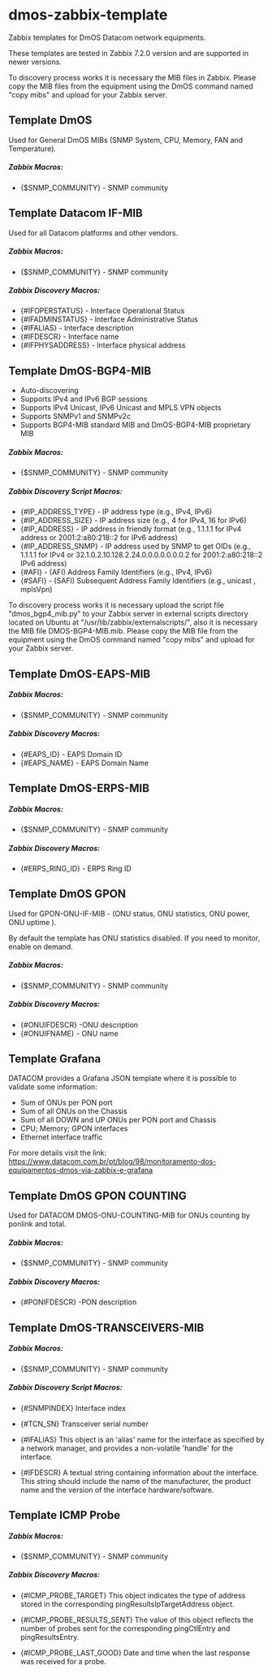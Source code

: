 # dmos-zabbix-template

Zabbix templates for DmOS Datacom network equipments.

These templates are tested in Zabbix 7.2.0 version and are supported in newer versions.

To discovery process works it is necessary the MIB files in Zabbix. Please copy the MIB files
from the equipment using the DmOS command named "copy mibs" and upload for your Zabbix server.

## Template DmOS

Used for General DmOS MIBs (SNMP System, CPU, Memory, FAN and Temperature).

##### Zabbix Macros:

- {$SNMP_COMMUNITY} - SNMP community

## Template Datacom IF-MIB

Used for all Datacom platforms and other vendors.

##### Zabbix Macros:

- {$SNMP_COMMUNITY} - SNMP community

##### Zabbix Discovery Macros:

- {#IFOPERSTATUS} - Interface Operational Status
- {#IFADMINSTATUS} - Interface Administrative Status
- {#IFALIAS} - Interface description
- {#IFDESCR} - Interface name
- {#IFPHYSADDRESS} - Interface physical address

## Template DmOS-BGP4-MIB

- Auto-discovering
- Supports IPv4 and IPv6 BGP sessions
- Supports IPv4 Unicast, IPv6 Unicast and MPLS VPN objects
- Supports SNMPv1 and SNMPv2c
- Supports BGP4-MIB standard MIB and DmOS-BGP4-MIB proprietary MIB

##### Zabbix Macros:

- {$SNMP_COMMUNITY} - SNMP community

##### Zabbix Discovery Script Macros:

- {#IP_ADDRESS_TYPE} - IP address type (e.g., IPv4, IPv6)
- {#IP_ADDRESS_SIZE} - IP address size (e.g., 4 for IPv4, 16 for IPv6)
- {#IP_ADDRESS} - IP address in friendly format (e.g., 1.1.1.1 for IPv4 address or 2001:2:a80:218::2
  for IPv6 address)
- {#IP_ADDRESS_SNMP} - IP address used by SNMP to get OIDs
(e.g., 1.1.1.1 for IPv4 or 32.1.0.2.10.128.2.24.0.0.0.0.0.0.0.2 for 2001:2:a80:218::2 IPv6 address)
- {#AFI} - (AFI) Address Family Identifiers (e.g., IPv4, IPv6)
- {#SAFI} - (SAFI) Subsequent Address Family Identifiers (e.g., unicast , mplsVpn)

To discovery process works it is necessary upload the script file "dmos_bgp4_mib.py" to your Zabbix
server in external scripts directory located on Ubuntu at "/usr/lib/zabbix/externalscripts/", also
it is necessary the MIB file DMOS-BGP4-MIB.mib. Please copy the MIB file from the equipment using
the DmOS command named "copy mibs" and upload for your Zabbix server.

## Template DmOS-EAPS-MIB

##### Zabbix Macros:

- {$SNMP_COMMUNITY} - SNMP community

##### Zabbix Discovery Macros:

- {#EAPS_ID} - EAPS Domain ID
- {#EAPS_NAME} - EAPS Domain Name

## Template DmOS-ERPS-MIB

##### Zabbix Macros:

- {$SNMP_COMMUNITY} - SNMP community

##### Zabbix Discovery Macros:

- {#ERPS_RING_ID} - ERPS Ring ID

## Template DmOS GPON

Used for GPON-ONU-IF-MIB - (ONU status, ONU statistics, ONU power, ONU uptime ).

By default the template has ONU statistics disabled. If you need to monitor, enable on demand.

##### Zabbix Macros:

- {$SNMP_COMMUNITY} - SNMP community

##### Zabbix Discovery Macros:

- {#ONUIFDESCR} -ONU description
- {#ONUIFNAME} - ONU name

## Template Grafana

DATACOM provides a Grafana JSON template where it is possible to validate some information:
 - Sum of ONUs per PON port
 - Sum of all ONUs on the Chassis
 - Sum of all DOWN and UP ONUs per PON port and Chassis
 - CPU; Memory; GPON interfaces
 - Ethernet interface traffic

 For more details visit the link:
 https://www.datacom.com.br/pt/blog/98/monitoramento-dos-equipamentos-dmos-via-zabbix-e-grafana

## Template DmOS GPON COUNTING

Used for DATACOM DMOS-ONU-COUNTING-MIB for ONUs counting by ponlink and total.

##### Zabbix Macros:

- {$SNMP_COMMUNITY} - SNMP community

##### Zabbix Discovery Macros:

- {#PONIFDESCR} -PON description

## Template DmOS-TRANSCEIVERS-MIB

##### Zabbix Macros:

- {$SNMP_COMMUNITY} - SNMP community

##### Zabbix Discovery Script Macros:

- {#SNMPINDEX} Interface index

- {#TCN_SN} Transceiver serial number

- {#IFALIAS} This object is an 'alias' name for the interface as specified by a network manager,
and provides a non-volatile 'handle' for the interface.

- {#IFDESCR} A textual string containing information about the interface. This string should
include the name of the manufacturer, the product name and the version of the interface
hardware/software.

## Template ICMP Probe

##### Zabbix Macros:

- {$SNMP_COMMUNITY} - SNMP community

##### Zabbix Discovery Macros:

- {#ICMP_PROBE_TARGET} This object indicates the type of address stored in the corresponding
pingResultsIpTargetAddress object.

- {#ICMP_PROBE_RESULTS_SENT} The value of this object reflects the number of probes sent for the
corresponding pingCtlEntry and pingResultsEntry.

- {#ICMP_PROBE_LAST_GOOD} Date and time when the last response was received for a probe.
